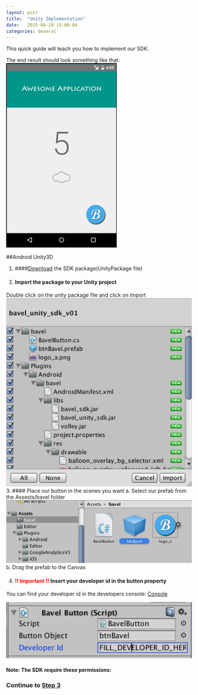 ```yaml
---
layout: post
title:  "Unity Implementation"
date:   2015-04-29 15:06:04
categories: General
---
```


This quick guide will teach you how to implement our SDK.

The end result should look something like that:
![Example App](/images/android_mock.gif)


##Android Unity3D
1. ####[Download](http://www.bavel.io/download/unity) the SDK package(UnityPackage file)
2. #### Import the package to your Unity project
Double click on the unity package file and click on Import
![Import Package](/images/unity_import.png)
3. #### Place our button in the scenes you want
  a. Select our prefab from the Assests/bavel folder
  ![Prefab Selection](/images/unity_prefab.png)
  b. Drag the prefab to the Canvas

4. #### <span style="color: red;">!! Important !! </span> Insert your developer id in the button property
  You can find your developer id in the developers console: [Console](http://www.bavel.io/developers)

![Button Developer Id](/images/unity_dev_id.png)

#### Note: The SDK require these permissions:
<script src="https://gist.github.com/chenb67/2b4afc88791aa3d5db63.js"></script>

### Continue to [Step 3](/getting-started/#step-3)
